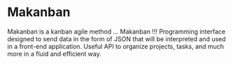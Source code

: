 # Makanban
Makanban is a kanban agile method ... Makanban !!! Programming interface designed to send data in the form of JSON that will be interpreted and used in a front-end application. Useful API to organize projects, tasks, and much more in a fluid and efficient way.
